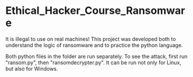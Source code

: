 # Ethical_Hacker_Course_Ransomware
 
It is illegal to use on real machines! This project was developed both to understand the logic of ransomware and to practice the python language.

Both python files in the folder are run separately. To see the attack, first run "ransom.py", then "ransomdecrypter.py". It can be run not only for Linux, but also for Windows.